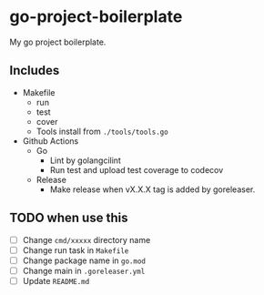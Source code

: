 # go-project-boilerplate
My go project boilerplate.

## Includes

- Makefile
  - run
  - test
  - cover
  - Tools install from `./tools/tools.go`
- Github Actions
  - Go
    - Lint by golangcilint
    - Run test and upload test coverage to codecov
  - Release
    - Make release when vX.X.X tag is added by goreleaser.

## TODO when use this

- [ ] Change `cmd/xxxxx` directory name
- [ ] Change run task in `Makefile`
- [ ] Change package name in `go.mod`
- [ ] Change main in `.goreleaser.yml`
- [ ] Update `README.md`
